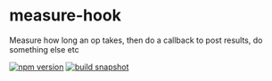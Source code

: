 # measure-hook
Measure how long an op takes, then do a callback to post results, do something else etc

[![npm version](https://badge.fury.io/js/measure-hook.svg)](https://badge.fury.io/js/measure-hook) [![build snapshot](https://github.com/cheshirecode/rush-monorepo-boilerplate/actions/workflows/main.yml/badge.svg)](https://github.com/cheshirecode/rush-monorepo-boilerplate/actions/workflows/main.yml)